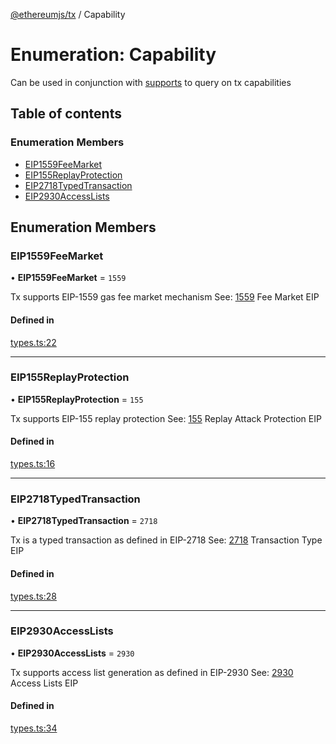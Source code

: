 [@ethereumjs/tx](../README.md) / Capability

# Enumeration: Capability

Can be used in conjunction with [supports](../classes/Transaction.md#supports)
to query on tx capabilities

## Table of contents

### Enumeration Members

- [EIP1559FeeMarket](Capability.md#eip1559feemarket)
- [EIP155ReplayProtection](Capability.md#eip155replayprotection)
- [EIP2718TypedTransaction](Capability.md#eip2718typedtransaction)
- [EIP2930AccessLists](Capability.md#eip2930accesslists)

## Enumeration Members

### EIP1559FeeMarket

• **EIP1559FeeMarket** = ``1559``

Tx supports EIP-1559 gas fee market mechanism
See: [1559](https://eips.ethereum.org/EIPS/eip-1559) Fee Market EIP

#### Defined in

[types.ts:22](https://github.com/ethereumjs/ethereumjs-monorepo/blob/master/packages/tx/src/types.ts#L22)

___

### EIP155ReplayProtection

• **EIP155ReplayProtection** = ``155``

Tx supports EIP-155 replay protection
See: [155](https://eips.ethereum.org/EIPS/eip-155) Replay Attack Protection EIP

#### Defined in

[types.ts:16](https://github.com/ethereumjs/ethereumjs-monorepo/blob/master/packages/tx/src/types.ts#L16)

___

### EIP2718TypedTransaction

• **EIP2718TypedTransaction** = ``2718``

Tx is a typed transaction as defined in EIP-2718
See: [2718](https://eips.ethereum.org/EIPS/eip-2718) Transaction Type EIP

#### Defined in

[types.ts:28](https://github.com/ethereumjs/ethereumjs-monorepo/blob/master/packages/tx/src/types.ts#L28)

___

### EIP2930AccessLists

• **EIP2930AccessLists** = ``2930``

Tx supports access list generation as defined in EIP-2930
See: [2930](https://eips.ethereum.org/EIPS/eip-2930) Access Lists EIP

#### Defined in

[types.ts:34](https://github.com/ethereumjs/ethereumjs-monorepo/blob/master/packages/tx/src/types.ts#L34)
